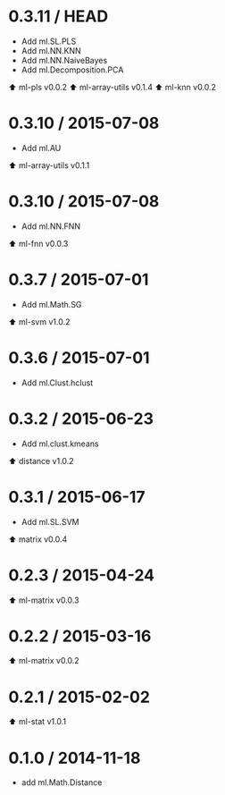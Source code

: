 0.3.11 / HEAD
==================

* Add ml.SL.PLS
* Add ml.NN.KNN
* Add ml.NN.NaiveBayes
* Add ml.Decomposition.PCA

:arrow_up: ml-pls v0.0.2
:arrow_up: ml-array-utils v0.1.4
:arrow_up: ml-knn v0.0.2

0.3.10 / 2015-07-08
==================

* Add ml.AU

:arrow_up: ml-array-utils v0.1.1

0.3.10 / 2015-07-08
==================

* Add ml.NN.FNN

:arrow_up: ml-fnn v0.0.3

0.3.7 / 2015-07-01
==================

* Add ml.Math.SG

:arrow_up: ml-svm v1.0.2

0.3.6 / 2015-07-01
==================

* Add ml.Clust.hclust


0.3.2 / 2015-06-23
==================

* Add ml.clust.kmeans

:arrow_up: distance v1.0.2

0.3.1 / 2015-06-17
==================

* Add ml.SL.SVM

:arrow_up: matrix v0.0.4

0.2.3 / 2015-04-24
==================

:arrow_up: ml-matrix v0.0.3

0.2.2 / 2015-03-16
==================

:arrow_up: ml-matrix v0.0.2

0.2.1 / 2015-02-02
==================

:arrow_up: ml-stat v1.0.1

0.1.0 / 2014-11-18
===================

* add ml.Math.Distance
